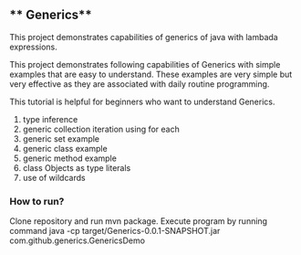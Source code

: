 ##  ** Generics**
This project demonstrates capabilities of generics of java with lambada expressions.

This project demonstrates following capabilities of Generics with simple examples that are easy to understand. These examples are very simple but very effective as they are associated with daily routine programming.

This tutorial is helpful for beginners who want to understand Generics.
1. type inference
2. generic collection iteration using for each
3. generic set example
4. generic class example
5. generic method example
6. class Objects as type literals
7. use of wildcards

### How to run?

Clone repository and run mvn package.
Execute program by running command 
java -cp target/Generics-0.0.1-SNAPSHOT.jar com.github.generics.GenericsDemo
